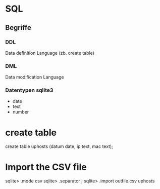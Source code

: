 # SQL

## Begriffe

### DDL

Data definition Language (zb. create table)

### DML

Data modification Language

### Datentypen sqlite3

- date
- text
- number
# create table

create table uphosts (datum date, ip text, mac text);

# Import the CSV file

sqlite> .mode csv
sqlite> .separator ;
sqlite> .import outfile.csv uphosts
